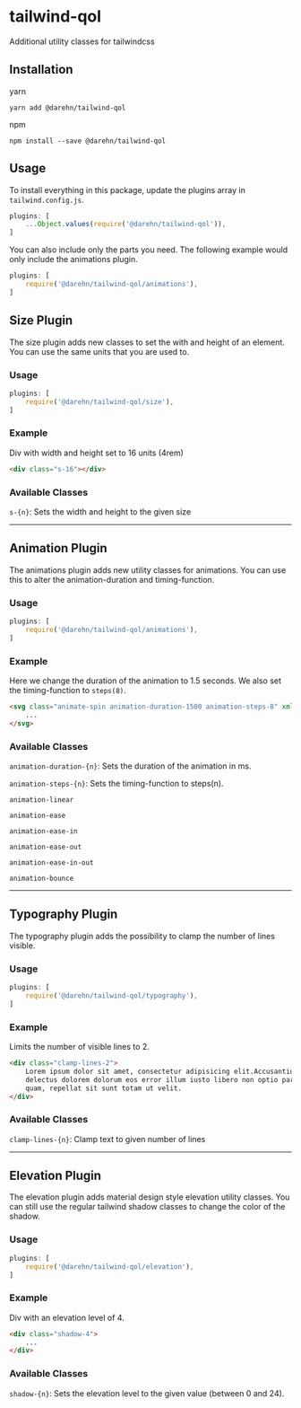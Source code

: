 # tailwind-qol

Additional utility classes for tailwindcss

## Installation

yarn
```shell
yarn add @darehn/tailwind-qol
```

npm
```shell
npm install --save @darehn/tailwind-qol
```

## Usage

To install everything in this package, update the plugins array in `tailwind.config.js`.

```js
plugins: [
    ...Object.values(require('@darehn/tailwind-qol')),
]
```

You can also include only the parts you need. The following example would only include the animations plugin.

```js
plugins: [
    require('@darehn/tailwind-qol/animations'),
]
```

## Size Plugin

The size plugin adds new classes to set the with and height of an element. 
You can use the same units that you are used to.

### Usage

```js
plugins: [
    require('@darehn/tailwind-qol/size'),
]
```

### Example

Div with width and height set to 16 units (4rem)
```html
<div class="s-16"></div>
```

### Available Classes

`s-{n}`: Sets the width and height to the given size

----

## Animation Plugin

The animations plugin adds new utility classes for animations.
You can use this to alter the animation-duration and timing-function.

### Usage

```js
plugins: [
    require('@darehn/tailwind-qol/animations'),
]
```

### Example

Here we change the duration of the animation to 1.5 seconds.
We also set the timing-function to `steps(8)`.
```html
<svg class="animate-spin animation-duration-1500 animation-steps-8" xmlns="http://www.w3.org/2000/svg" width="24" height="24" viewBox="0 0 24 24">
	...
</svg>
```

### Available Classes

`animation-duration-{n}`: Sets the duration of the animation in ms.

`animation-steps-{n}`: Sets the timing-function to steps(n).

`animation-linear`

`animation-ease`

`animation-ease-in`

`animation-ease-out`

`animation-ease-in-out`

`animation-bounce`

----

## Typography Plugin

The typography plugin adds the possibility to clamp the number of lines visible.

### Usage

```js
plugins: [
    require('@darehn/tailwind-qol/typography'),
]
```

### Example

Limits the number of visible lines to 2.

```html
<div class="clamp-lines-2">
    Lorem ipsum dolor sit amet, consectetur adipisicing elit.Accusantium autem commodi
    delectus dolorem dolorum eos error illum iusto libero non optio pariatur perferendis, 
    quam, repellat sit sunt totam ut velit.
</div>
```

### Available Classes

`clamp-lines-{n}`: Clamp text to given number of lines

----

## Elevation Plugin

The elevation plugin adds material design style elevation utility classes.
You can still use the regular tailwind shadow classes to change the color of the shadow.

### Usage

```js
plugins: [
    require('@darehn/tailwind-qol/elevation'),
]
```

### Example

Div with an elevation level of 4.

```html
<div class="shadow-4">
    ...
</div>
```

### Available Classes

`shadow-{n}`: Sets the elevation level to the given value (between 0 and 24).